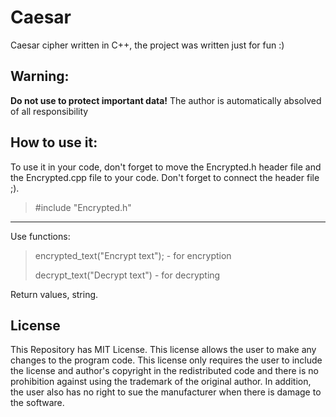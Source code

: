 # Caesar
Caesar cipher written in C++, the project was written just for fun :)

## Warning: 
**Do not use to protect important data!**
The author is automatically absolved of all responsibility

## How to use it:
To use it in your code, don't forget to move the Encrypted.h header file and the Encrypted.cpp file to your code. Don't forget to connect the header file ;).
> #include "Encrypted.h"

---------------------------------------------------------------------

Use functions: 
> encrypted_text("Encrypt text"); - for encryption
>
> decrypt_text("Decrypt text") - for decrypting

Return values, string.

## License
This Repository has MIT License.
This license allows the user to make any changes to the program code. This license only requires the user to include the license and author's copyright in the redistributed code and there is no prohibition against using the trademark of the original author. In addition, the user also has no right to sue the manufacturer when there is damage to the software.